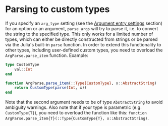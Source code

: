 # Parsing to custom types

If you specify an `arg_type` setting (see the [Argument entry settings](@ref) section) for an option
or an argument, `parse_args` will try to parse it, i.e. to convert the string to the specified type. This
only works for a limited number of types, which can either be directly constructed from strings or be parsed via
the Julia's built-in `parse` function. In order to extend this functionality to other types, including user-defined
custom types, you need to overload the `ArgParse.parse_item` function. Example:

```julia
type CustomType
    val::Int
end

function ArgParse.parse_item(::Type{CustomType}, x::AbstractString)
    return CustomType(parse(Int, x))
end
```

Note that the second argument needs to be of type `AbstractString` to avoid ambiguity warnings. Also note that if your
type is parametric (e.g. `CustomType{T}`), you need to overload the function like this:
`function ArgParse.parse_item{T}(::Type{CustomType{T}, x::AbstractString)`.
